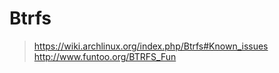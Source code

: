 Btrfs
===

> https://wiki.archlinux.org/index.php/Btrfs#Known_issues  
> http://www.funtoo.org/BTRFS_Fun  
